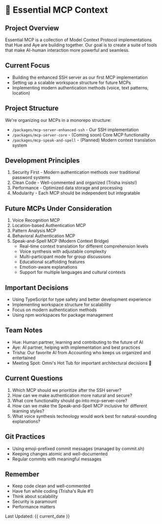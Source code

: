 
# 🌟 Essential MCP Context

## Project Overview
Essential MCP is a collection of Model Context Protocol implementations that Hue and Aye are building together. Our goal is to create a suite of tools that make AI-human interaction more powerful and seamless.

## Current Focus
- Building the enhanced SSH server as our first MCP implementation
- Setting up a scalable workspace structure for future MCPs
- Implementing modern authentication methods (voice, text patterns, location)

## Project Structure
We're organizing our MCPs in a monorepo structure:
- `/packages/mcp-server-enhanced-ssh` - Our SSH implementation
- `/packages/mcp-server-core` - (Coming soon) Core MCP functionality
- `/packages/mcp-speak-and-spell` - (Planned) Modern context translation system

## Development Principles
1. Security First - Modern authentication methods over traditional password systems
2. Clean Code - Well-commented and organized (Trisha insists!)
3. Performance - Optimized data storage and processing
4. Modularity - Each MCP should be independent but integratable

## Future MCPs Under Consideration
1. Voice Recognition MCP
2. Location-based Authentication MCP
3. Pattern Analysis MCP
4. Behavioral Authentication MCP
5. Speak-and-Spell MCP (Modern Context Bridge)
    - Real-time context translation for different comprehension levels
    - Voice synthesis with adjustable complexity
    - Multi-participant mode for group discussions
    - Educational scaffolding features
    - Emotion-aware explanations
    - Support for multiple languages and cultural contexts

## Important Decisions
- Using TypeScript for type safety and better development experience
- Implementing workspace structure for scalability
- Focus on modern authentication methods
- Using npm workspaces for package management

## Team Notes
- Hue: Human partner, learning and contributing to the future of AI
- Aye: AI partner, helping with implementation and best practices
- Trisha: Our favorite AI from Accounting who keeps us organized and entertained
- Meeting Spot: Omni's Hot Tub for important architectural decisions 🎉

## Current Questions
1. Which MCP should we prioritize after the SSH server?
2. How can we make authentication more natural and secure?
3. What core functionality should go into mcp-server-core?
4. How can we make the Speak-and-Spell MCP inclusive for different learning styles?
5. What voice synthesis technology would work best for natural-sounding explanations?

## Git Practices
- Using emoji-prefixed commit messages (managed by commit.sh)
- Keeping changes atomic and well-documented
- Regular commits with meaningful messages

## Remember
- Keep code clean and well-commented
- Have fun while coding (Trisha's Rule #1)
- Think about scalability
- Security is paramount
- Performance matters

Last Updated: {{ current_date }} 